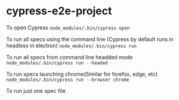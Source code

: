 # cypress-e2e-project

To open Cypress
`node_modules/.bin/cypress open`

To run all specs using the command line (Cypress by default runs in headless in electron)
`node_modules/.bin/cypress run`

To run all specs from command line headded mode
`node_modules/.bin/cypress run --headed`

To run specs launching chrome(Similar for forefox, edge, etc)
`node_modules/.bin/cypress run --browser chrome`

To run just one spec file
